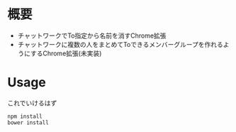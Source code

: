 # 概要
- チャットワークでTo指定から名前を消すChrome拡張
- チャットワークに複数の人をまとめてToできるメンバーグループを作れるようにするChrome拡張(未実装)

# Usage
これでいけるはず
```
npm install
bower install
```
